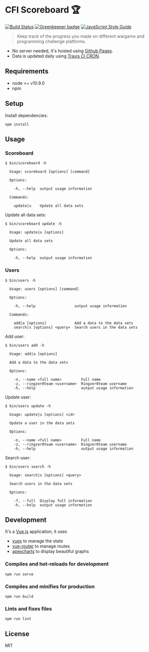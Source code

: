 # CFI Scoreboard :trophy:

[![Build Status](https://travis-ci.org/CFI-UL/scoreboard.svg?branch=master)](https://travis-ci.org/CFI-UL/scoreboard)
[![Greenkeeper badge](https://badges.greenkeeper.io/CFI-UL/scoreboard.svg)](https://greenkeeper.io/)
[![JavaScript Style Guide](https://img.shields.io/badge/code_style-standard-brightgreen.svg)](https://standardjs.com)

> Keep track of the progress you made on different wargame and programming challenge platforms.

- No server needed, it's hosted using [Github Pages](https://pages.github.com/).
- Data is updated daily using [Travis CI CRON](https://docs.travis-ci.com/user/cron-jobs/).

## Requirements

- node >= v10.9.0
- npm

## Setup

Install dependencies:

```shell
npm install
```

## Usage

### Scoreboard

```
$ bin/scoreboard -h

  Usage: scoreboard [options] [command]

  Options:

    -h, --help  output usage information

  Commands:

    update|u    Update all data sets

```

Update all data sets:

```
$ bin/scoreboard update -h

  Usage: update|u [options]

  Update all data sets

  Options:

    -h, --help  output usage information

```

### Users

```
$ bin/users -h

  Usage: users [options] [command]

  Options:

    -h, --help                  output usage information

  Commands:

    add|a [options]             Add a data to the data sets
    search|s [options] <query>  Search users in the data sets

```

Add user:

```
$ bin/users add -h

  Usage: add|a [options]

  Add a data to the data sets

  Options:

    -n, --name <full name>         Full name
    -z, --ringzer0team <username>  Ringzer0team username
    -h, --help                     output usage information

```

Update user:

```
$ bin/users update -h

  Usage: update|u [options] <id>

  Update a user in the data sets

  Options:

    -n, --name <full name>         Full name
    -z, --ringzer0team <username>  Ringzer0team username
    -h, --help                     output usage information

```

Search user:

```
$ bin/users search -h

  Usage: search|s [options] <query>

  Search users in the data sets

  Options:

    -f, --full  Display full information
    -h, --help  output usage information

```

## Development

It's a [Vue.js](https://vuejs.org/) application, it uses

- [vuex](https://vuex.vuejs.org/) to manage the state
- [vue-router](https://router.vuejs.org/) to manage routes
- [apexcharts](https://apexcharts.com/) to display beautiful graphs

### Compiles and hot-reloads for development

```
npm run serve
```

### Compiles and minifies for production

```
npm run build
```

### Lints and fixes files

```
npm run lint
```


## License

MIT
